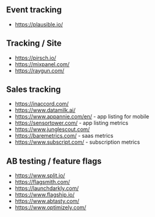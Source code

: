 

## Event tracking
* https://plausible.io/

## Tracking / Site
* https://pirsch.io/
* https://mixpanel.com/
* https://raygun.com/

## Sales tracking
* https://inaccord.com/
* https://www.datamilk.ai/
* https://www.appannie.com/en/ - app listing for mobile
* https://sensortower.com/ - app listing metrics
* https://www.junglescout.com/
* https://baremetrics.com/ - saas metrics
* https://www.subscript.com/ - subscription metrics

## AB testing / feature flags
* https://www.split.io/
* https://flagsmith.com/
* https://launchdarkly.com/
* https://www.flagship.io/
* https://www.abtasty.com/
* https://www.optimizely.com/